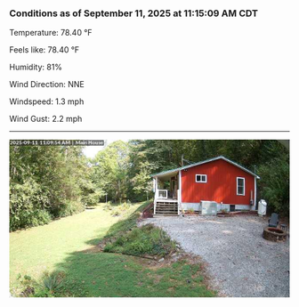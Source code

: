 ### Conditions as of September 11, 2025 at 11:15:09 AM CDT 

Temperature: 78.40 &deg;F

Feels like: 78.40 &deg;F

Humidity: 81%

Wind Direction: NNE

Windspeed: 1.3 mph

Wind Gust: 2.2 mph

---

<img src="./images/latest.jpeg"/>

